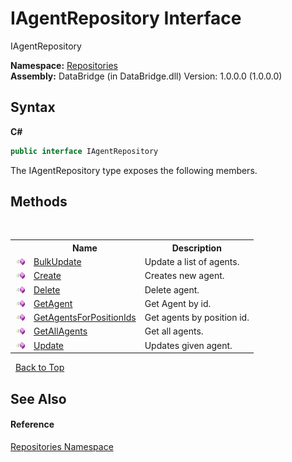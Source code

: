 # IAgentRepository Interface
 

IAgentRepository

**Namespace:**&nbsp;<a href="e0edd2e7-f86c-850a-35e3-670eb5412ec9">Repositories</a><br />**Assembly:**&nbsp;DataBridge (in DataBridge.dll) Version: 1.0.0.0 (1.0.0.0)

## Syntax

**C#**<br />
``` C#
public interface IAgentRepository
```

The IAgentRepository type exposes the following members.


## Methods
&nbsp;<table><tr><th></th><th>Name</th><th>Description</th></tr><tr><td>![Public method](media/pubmethod.gif "Public method")</td><td><a href="12b9183b-fc6d-ae5a-4581-94311d32f7d3">BulkUpdate</a></td><td>
Update a list of agents.</td></tr><tr><td>![Public method](media/pubmethod.gif "Public method")</td><td><a href="15308386-30bc-5779-b26e-df082a515fae">Create</a></td><td>
Creates new agent.</td></tr><tr><td>![Public method](media/pubmethod.gif "Public method")</td><td><a href="3e534374-c0dc-1e1d-f884-4dd90c4a10de">Delete</a></td><td>
Delete agent.</td></tr><tr><td>![Public method](media/pubmethod.gif "Public method")</td><td><a href="af45d19f-110c-3e6e-5f9d-fb331d254154">GetAgent</a></td><td>
Get Agent by id.</td></tr><tr><td>![Public method](media/pubmethod.gif "Public method")</td><td><a href="aa1f45a0-4b11-2137-9254-e8e1458725e1">GetAgentsForPositionIds</a></td><td>
Get agents by position id.</td></tr><tr><td>![Public method](media/pubmethod.gif "Public method")</td><td><a href="321ab87a-1de8-1366-e240-228877862f90">GetAllAgents</a></td><td>
Get all agents.</td></tr><tr><td>![Public method](media/pubmethod.gif "Public method")</td><td><a href="65be8f4c-f1e3-d65b-bfdd-d3c5fbbbcdd4">Update</a></td><td>
Updates given agent.</td></tr></table>&nbsp;
<a href="#iagentrepository-interface">Back to Top</a>

## See Also


#### Reference
<a href="e0edd2e7-f86c-850a-35e3-670eb5412ec9">Repositories Namespace</a><br />